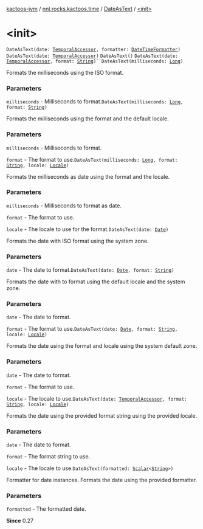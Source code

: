 [kactoos-jvm](../../index.md) / [nnl.rocks.kactoos.time](../index.md) / [DateAsText](index.md) / [&lt;init&gt;](./-init-.md)

# &lt;init&gt;

`DateAsText(date: `[`TemporalAccessor`](http://docs.oracle.com/javase/8/docs/api/java/time/temporal/TemporalAccessor.html)`, formatter: `[`DateTimeFormatter`](http://docs.oracle.com/javase/8/docs/api/java/time/format/DateTimeFormatter.html)`)`
`DateAsText(date: `[`TemporalAccessor`](http://docs.oracle.com/javase/8/docs/api/java/time/temporal/TemporalAccessor.html)`)`
`DateAsText()`
`DateAsText(date: `[`TemporalAccessor`](http://docs.oracle.com/javase/8/docs/api/java/time/temporal/TemporalAccessor.html)`, format: `[`String`](https://kotlinlang.org/api/latest/jvm/stdlib/kotlin/-string/index.html)`)``DateAsText(milliseconds: `[`Long`](https://kotlinlang.org/api/latest/jvm/stdlib/kotlin/-long/index.html)`)`

Formats the milliseconds using the ISO format.

### Parameters

`milliseconds` - Milliseconds to format.`DateAsText(milliseconds: `[`Long`](https://kotlinlang.org/api/latest/jvm/stdlib/kotlin/-long/index.html)`, format: `[`String`](https://kotlinlang.org/api/latest/jvm/stdlib/kotlin/-string/index.html)`)`

Formats the milliseconds using the format and the default locale.

### Parameters

`milliseconds` - Milliseconds to format.

`format` - The format to use.`DateAsText(milliseconds: `[`Long`](https://kotlinlang.org/api/latest/jvm/stdlib/kotlin/-long/index.html)`, format: `[`String`](https://kotlinlang.org/api/latest/jvm/stdlib/kotlin/-string/index.html)`, locale: `[`Locale`](http://docs.oracle.com/javase/8/docs/api/java/util/Locale.html)`)`

Formats the milliseconds as date using the format and the locale.

### Parameters

`milliseconds` - Milliseconds to format as date.

`format` - The format to use.

`locale` - The locale to use for the format.`DateAsText(date: `[`Date`](http://docs.oracle.com/javase/8/docs/api/java/util/Date.html)`)`

Formats the date with ISO format using the system zone.

### Parameters

`date` - The date to format.`DateAsText(date: `[`Date`](http://docs.oracle.com/javase/8/docs/api/java/util/Date.html)`, format: `[`String`](https://kotlinlang.org/api/latest/jvm/stdlib/kotlin/-string/index.html)`)`

Formats the date with to format using the default locale and the system
zone.

### Parameters

`date` - The date to format.

`format` - The format to use.`DateAsText(date: `[`Date`](http://docs.oracle.com/javase/8/docs/api/java/util/Date.html)`, format: `[`String`](https://kotlinlang.org/api/latest/jvm/stdlib/kotlin/-string/index.html)`, locale: `[`Locale`](http://docs.oracle.com/javase/8/docs/api/java/util/Locale.html)`)`

Formats the date using the format and locale using the system default
zone.

### Parameters

`date` - The date to format.

`format` - The format to use.

`locale` - The locale to use.`DateAsText(date: `[`TemporalAccessor`](http://docs.oracle.com/javase/8/docs/api/java/time/temporal/TemporalAccessor.html)`, format: `[`String`](https://kotlinlang.org/api/latest/jvm/stdlib/kotlin/-string/index.html)`, locale: `[`Locale`](http://docs.oracle.com/javase/8/docs/api/java/util/Locale.html)`)`

Formats the date using the provided format string using the provided
locale.

### Parameters

`date` - The date to format.

`format` - The format string to use.

`locale` - The locale to use.`DateAsText(formatted: `[`Scalar`](../../nnl.rocks.kactoos/-scalar/index.md)`<`[`String`](https://kotlinlang.org/api/latest/jvm/stdlib/kotlin/-string/index.html)`>)`

Formatter for date instances.
Formats the date using the provided formatter.

### Parameters

`formatted` - The formatted date.

**Since**
0.27

